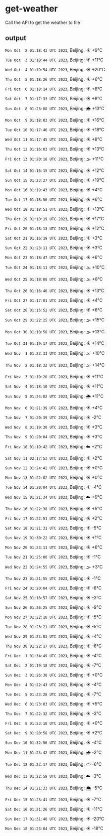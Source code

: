 # get-weather

Call the API to get the weather to file

## output

`Mon Oct  2 01:18:43 UTC 2023`, Beijing: ☀️   +9°C

`Tue Oct  3 01:18:44 UTC 2023`, Beijing: ☀️   +11°C

`Wed Oct  4 01:19:54 UTC 2023`, Beijing: ☀️   +20°C

`Thu Oct  5 01:18:26 UTC 2023`, Beijing: ☀️   +6°C

`Fri Oct  6 01:18:14 UTC 2023`, Beijing: ☀️   +8°C

`Sat Oct  7 01:17:33 UTC 2023`, Beijing: ☀️   +8°C

`Sun Oct  8 01:23:08 UTC 2023`, Beijing: 🌦   +13°C

`Mon Oct  9 01:18:03 UTC 2023`, Beijing: ☀️   +16°C

`Tue Oct 10 01:17:46 UTC 2023`, Beijing: ☀️   +18°C

`Wed Oct 11 01:17:45 UTC 2023`, Beijing: ☀️   +8°C

`Thu Oct 12 01:16:03 UTC 2023`, Beijing: ☀️   +13°C

`Fri Oct 13 01:20:18 UTC 2023`, Beijing: 🌫  +11°C

`Sat Oct 14 01:16:15 UTC 2023`, Beijing: ☀️   +12°C

`Sun Oct 15 01:23:27 UTC 2023`, Beijing: ☀️   +19°C

`Mon Oct 16 01:19:43 UTC 2023`, Beijing: ☀️   +4°C

`Tue Oct 17 01:18:56 UTC 2023`, Beijing: ☀️   +6°C

`Wed Oct 18 01:18:51 UTC 2023`, Beijing: ☀️   +13°C

`Thu Oct 19 01:18:19 UTC 2023`, Beijing: ☀️   +17°C

`Fri Oct 20 01:18:13 UTC 2023`, Beijing: ☀️   +12°C

`Sat Oct 21 01:16:19 UTC 2023`, Beijing: ☀️   +3°C

`Sun Oct 22 01:23:11 UTC 2023`, Beijing: ☀️   +3°C

`Mon Oct 23 01:18:47 UTC 2023`, Beijing: ☀️   +6°C

`Tue Oct 24 01:18:11 UTC 2023`, Beijing: 🌫  +10°C

`Wed Oct 25 01:18:08 UTC 2023`, Beijing: 🌫  +8°C

`Thu Oct 26 01:16:46 UTC 2023`, Beijing: ☀️   +13°C

`Fri Oct 27 01:17:01 UTC 2023`, Beijing: ☀️   +4°C

`Sat Oct 28 01:15:52 UTC 2023`, Beijing: ☀️   +6°C

`Sun Oct 29 01:22:25 UTC 2023`, Beijing: 🌫  +15°C

`Mon Oct 30 01:18:58 UTC 2023`, Beijing: 🌫  +13°C

`Tue Oct 31 01:19:17 UTC 2023`, Beijing: ☀️   +14°C

`Wed Nov  1 01:23:31 UTC 2023`, Beijing: 🌫  +10°C

`Thu Nov  2 01:18:32 UTC 2023`, Beijing: 🌫  +14°C

`Fri Nov  3 01:19:20 UTC 2023`, Beijing: ☀️   +11°C

`Sat Nov  4 01:18:10 UTC 2023`, Beijing: ☀️   +11°C

`Sun Nov  5 01:24:02 UTC 2023`, Beijing: 🌦   +11°C

`Mon Nov  6 01:21:39 UTC 2023`, Beijing: ☀️   +4°C

`Tue Nov  7 01:20:39 UTC 2023`, Beijing: ☀️   -2°C

`Wed Nov  8 01:19:30 UTC 2023`, Beijing: ☀️   +3°C

`Thu Nov  9 01:20:04 UTC 2023`, Beijing: ☀️   +3°C

`Fri Nov 10 01:19:42 UTC 2023`, Beijing: ☁️   +2°C

`Sat Nov 11 02:17:53 UTC 2023`, Beijing: ☀️   +2°C

`Sun Nov 12 01:24:42 UTC 2023`, Beijing: ☀️   +0°C

`Mon Nov 13 01:22:02 UTC 2023`, Beijing: ☀️   +0°C

`Tue Nov 14 01:20:04 UTC 2023`, Beijing: ☀️   -4°C

`Wed Nov 15 01:21:34 UTC 2023`, Beijing: ☁️   +6°C

`Thu Nov 16 01:22:38 UTC 2023`, Beijing: ☀️   +5°C

`Fri Nov 17 01:22:51 UTC 2023`, Beijing: ☀️   +2°C

`Sat Nov 18 01:21:31 UTC 2023`, Beijing: ☀️   -5°C

`Sun Nov 19 01:30:22 UTC 2023`, Beijing: ☀️   +1°C

`Mon Nov 20 01:23:11 UTC 2023`, Beijing: ☀️   +6°C

`Tue Nov 21 01:25:00 UTC 2023`, Beijing: ☀️   -1°C

`Wed Nov 22 01:24:55 UTC 2023`, Beijing: 🌫  +3°C

`Thu Nov 23 01:21:55 UTC 2023`, Beijing: ☀️   -1°C

`Fri Nov 24 01:20:04 UTC 2023`, Beijing: ☀️   -8°C

`Sat Nov 25 01:18:57 UTC 2023`, Beijing: ☀️   -3°C

`Sun Nov 26 01:26:25 UTC 2023`, Beijing: ☀️   -9°C

`Mon Nov 27 01:22:10 UTC 2023`, Beijing: ☀️   -5°C

`Tue Nov 28 01:23:21 UTC 2023`, Beijing: ☀️   -5°C

`Wed Nov 29 01:23:03 UTC 2023`, Beijing: ☀️   -4°C

`Thu Nov 30 01:22:17 UTC 2023`, Beijing: ☀️   -6°C

`Fri Dec  1 01:34:49 UTC 2023`, Beijing: ☀️   -4°C

`Sat Dec  2 01:19:18 UTC 2023`, Beijing: ☀️   -7°C

`Sun Dec  3 01:26:30 UTC 2023`, Beijing: ☀️   +0°C

`Mon Dec  4 01:22:43 UTC 2023`, Beijing: ☀️   -4°C

`Tue Dec  5 01:23:28 UTC 2023`, Beijing: ☀️   -7°C

`Wed Dec  6 01:23:03 UTC 2023`, Beijing: ☀️   +5°C

`Thu Dec  7 01:22:32 UTC 2023`, Beijing: ☀️   -3°C

`Fri Dec  8 01:23:18 UTC 2023`, Beijing: ☀️   +0°C

`Sat Dec  9 01:20:58 UTC 2023`, Beijing: ☀️   +2°C

`Sun Dec 10 01:32:56 UTC 2023`, Beijing: ☀️   -4°C

`Mon Dec 11 01:23:42 UTC 2023`, Beijing: 🌧   -2°C

`Tue Dec 12 01:23:17 UTC 2023`, Beijing: ⛅️  -6°C

`Wed Dec 13 01:22:58 UTC 2023`, Beijing: ☁️   -3°C

`Thu Dec 14 01:21:33 UTC 2023`, Beijing: 🌨  -5°C

`Fri Dec 15 01:23:41 UTC 2023`, Beijing: ☀️   -7°C

`Sat Dec 16 01:21:26 UTC 2023`, Beijing: ☀️   -11°C

`Sun Dec 17 01:31:48 UTC 2023`, Beijing: ☀️   -20°C

`Mon Dec 18 01:23:04 UTC 2023`, Beijing: ☀️   -18°C


